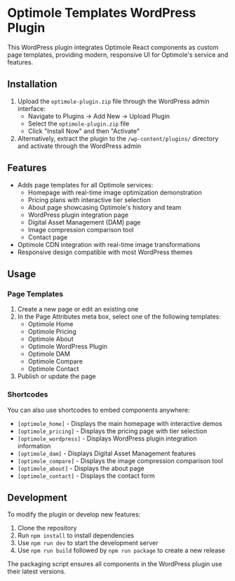 # Optimole Templates WordPress Plugin

This WordPress plugin integrates Optimole React components as custom page templates, providing modern, responsive UI for Optimole's service and features.

## Installation

1. Upload the `optimole-plugin.zip` file through the WordPress admin interface:
   - Navigate to Plugins → Add New → Upload Plugin
   - Select the `optimole-plugin.zip` file
   - Click "Install Now" and then "Activate"
2. Alternatively, extract the plugin to the `/wp-content/plugins/` directory and activate through the WordPress admin

## Features

- Adds page templates for all Optimole services:
  - Homepage with real-time image optimization demonstration
  - Pricing plans with interactive tier selection
  - About page showcasing Optimole's history and team
  - WordPress plugin integration page
  - Digital Asset Management (DAM) page
  - Image compression comparison tool
  - Contact page
- Optimole CDN integration with real-time image transformations
- Responsive design compatible with most WordPress themes

## Usage

### Page Templates

1. Create a new page or edit an existing one
2. In the Page Attributes meta box, select one of the following templates:
   - Optimole Home
   - Optimole Pricing
   - Optimole About
   - Optimole WordPress Plugin
   - Optimole DAM
   - Optimole Compare
   - Optimole Contact
3. Publish or update the page

### Shortcodes

You can also use shortcodes to embed components anywhere:

- `[optimole_home]` - Displays the main homepage with interactive demos
- `[optimole_pricing]` - Displays the pricing page with tier selection
- `[optimole_wordpress]` - Displays WordPress plugin integration information
- `[optimole_dam]` - Displays Digital Asset Management features
- `[optimole_compare]` - Displays the image compression comparison tool
- `[optimole_about]` - Displays the about page
- `[optimole_contact]` - Displays the contact form

## Development

To modify the plugin or develop new features:

1. Clone the repository
2. Run `npm install` to install dependencies
3. Use `npm run dev` to start the development server
4. Use `npm run build` followed by `npm run package` to create a new release

The packaging script ensures all components in the WordPress plugin use their latest versions.
